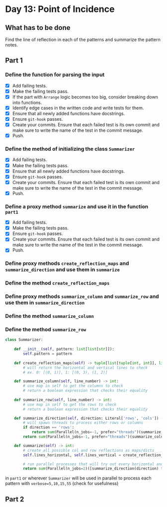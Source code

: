 # Day 13: Point of Incidence

## What has to be done

Find the line of reflection in each of the patterns and summarize the pattern notes.

## Part 1

### Define the function for parsing the input

- [X] Add failing tests.
- [X] Make the failing tests pass.
- [X] If the part with `Arrange` logic becomes too big, consider breaking down into functions.
- [X] Identify edge cases in the written code and write tests for them.
- [X] Ensure that all newly added functions have docstrings.
- [X] Ensure `git-hook` passes.
- [X] Create your commits. Ensure that each failed test is its own commit and make sure to write the name of the test in the commit message.
- [X] Push.

### Define the method of initializing the class `Summarizer`

- [X] Add failing tests.
- [X] Make the failing tests pass.
- [X] Ensure that all newly added functions have docstrings.
- [X] Ensure `git-hook` passes.
- [X] Create your commits. Ensure that each failed test is its own commit and make sure to write the name of the test in the commit message.
- [X] Push.

### Define a proxy method `summarize` and use it in the function `part1`

- [X] Add failing tests.
- [X] Make the failing tests pass.
- [X] Ensure `git-hook` passes.
- [X] Create your commits. Ensure that each failed test is its own commit and make sure to write the name of the test in the commit message.
- [X] Push.

### Define proxy methods `create_reflection_maps` and `summarize_direction` and use them in `summarize`

### Define the method `create_reflection_maps`

### Define proxy methods `summarize_column` and `summarize_row` and use them in `summarize_direction`

### Define the method `summarize_column`

### Define the method `summarize_row`

```python
class Summarizer:
    
    def __init__(self, pattern: list[list[str]]):
        self.pattern = pattern
    
    def create_reflection_maps(self) -> tuple[list[tuple[int, int]], list[tuple[int, int]]]:
        # will return the horizontal and vertical lines to check
        # ex. 0: [(0, 1)], 1: [(0, 3), (1, 2)]

    def summarize_column(self, line_number) -> int:
        # use map in self to get the columns to check
        # return a boolean expression that checks their equality
    
    def summarize_row(self, line_number) -> int:
        # use map in self to get the rows to check
        # return a boolean expression that checks their equality

    def summarize_direction(self, direction: Literal['rows', 'cols']) -> int:
        # will spawn threads to process either rows or columns
        if direction == 'rows':
            return sum(Parallel(n_jobs=-1, prefer="threads")(summarize_row[line] for line in range(len(pattern))))
        return sum(Parallel(n_jobs=-1, prefer="threads")(summarize_column[line] for line in range(len(pattern[0]))))

    def summarize(self) -> int:
        # create all possible col and row reflections as maps/dicts
        self.lines_horizontal, self.lines_vertical = create_reflection_maps()

        # run parallel processes that will try out every horizontal and vertical line and return the summary
        return sum(Parallel(n_jobs=2)([summarize_direction(direction) for direction in ['rows', 'cols']]))
```

in `part1` or wherever `Summarizer` will be used in parallel to process each pattern with `verbose=5,10,15,55` (check for usefulness)

## Part 2
